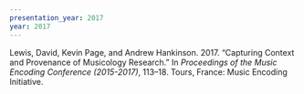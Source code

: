 ```yaml
---
presentation_year: 2017
year: 2017
---
```


Lewis, David, Kevin Page, and Andrew Hankinson. 2017. “Capturing Context and Provenance of Musicology Research.” In <i>Proceedings of the Music Encoding Conference (2015-2017)</i>, 113–18. Tours, France: Music Encoding Initiative.